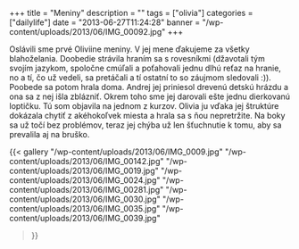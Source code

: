 +++
title = "Meniny"
description = ""
tags = ["olivia"]
categories = ["dailylife"]
date = "2013-06-27T11:24:28"
banner = "/wp-content/uploads/2013/06/IMG_00092.jpg"
+++

Oslávili sme prvé Oliviine meniny. V jej mene ďakujeme za všetky blahoželania. Doobedie strávila hraním sa s rovesníkmi (džavotali tým svojím jazykom, spoločne cmúľali a
poťahovali jednu dlhú reťaz na hranie, no a tí, čo už vedeli, sa pretáčali a tí ostatní to so
záujmom sledovali :)). Poobede sa potom hrala doma. Andrej jej priniesol drevenú detskú hrázdu a
ona sa z nej išla zblázniť. Okrem toho sme jej darovali ešte jednu dierkovanú loptičku. Tú som
objavila na jednom z kurzov. Olivia ju vďaka jej štruktúre dokázala chytiť z akéhokoľvek miesta a
hrala sa s ňou nepretržite. Na boky sa už točí bez problémov, teraz jej chýba už len šťuchnutie k
tomu, aby sa prevalila aj na bruško.

{{< gallery
    "/wp-content/uploads/2013/06/IMG_0009.jpg"
    "/wp-content/uploads/2013/06/IMG_00142.jpg"
    "/wp-content/uploads/2013/06/IMG_0019.jpg"
    "/wp-content/uploads/2013/06/IMG_0024.jpg"
    "/wp-content/uploads/2013/06/IMG_00281.jpg"
    "/wp-content/uploads/2013/06/IMG_0030.jpg"
    "/wp-content/uploads/2013/06/IMG_0035.jpg"
    "/wp-content/uploads/2013/06/IMG_0039.jpg"
>}}
